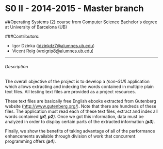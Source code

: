 S0 II - 2014-2015 - Master branch
=======================================

##Operating Systems (2) course from Computer Science Bachelor's degree at University of Barcelona (UB)

###Contributors:
* Igor Dzinka (idzinkdz7@alumnes.ub.edu)
* Vicent Roig (vroigrip8@alumnes.ub.edu)

--------------------------------------------

###### Description

The overall objective of the project is to develop a _(non-GUI)_ application which allows extracting and indexing the words
contained in multiple plain text files. All testing text files are provided as a project resources.

These text files are basically free English ebooks extracted from Gutenberg website (http://www.gutenberg.org/). Note that there are hundreds of these files. The application must read each of these text files, extract and index all words contained
_(**p1**, **p2**)_. Once we got this information, data must be analyzed in order to display certain parts of the extracted information _(**p3**)_.

Finally, we show the benefits of taking advantage of all of the performance enhancements available through division of work that concurrent programming offers _(**p4**)_.
